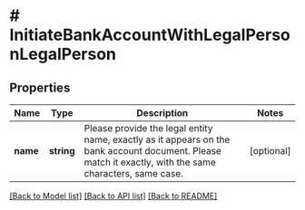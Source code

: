 # # InitiateBankAccountWithLegalPersonLegalPerson

## Properties

Name | Type | Description | Notes
------------ | ------------- | ------------- | -------------
**name** | **string** | Please provide the legal entity name, exactly as it appears on the bank account document. Please match it exactly, with the same characters, same case. | [optional]

[[Back to Model list]](../../README.md#models) [[Back to API list]](../../README.md#endpoints) [[Back to README]](../../README.md)
